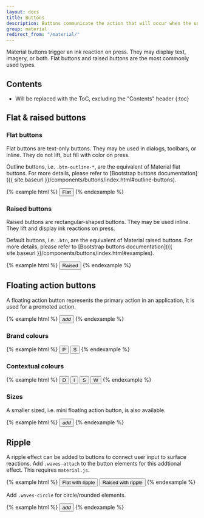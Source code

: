 ```yaml
---
layout: docs
title: Buttons
description: Buttons communicate the action that will occur when the user touches them.
group: material
redirect_from: "/material/"
---
```


Material buttons trigger an ink reaction on press. They may display text, imagery, or both. Flat buttons and raised buttons are the most commonly used types.

## Contents

* Will be replaced with the ToC, excluding the "Contents" header
{:toc}

## Flat & raised buttons

### Flat buttons

Flat buttons are text-only buttons. They may be used in dialogs, toolbars, or inline. They do not lift, but fill with color on press.

Outline buttons, i.e. `.btn-outline-*`, are the equivalent of Material flat buttons. For more details, please refer to [Bootstrap buttons documentation]({{ site.baseurl }}/components/buttons/index.html#outline-buttons).

{% example html %}
<button type="button" class="btn btn-outline">Flat</button>
{% endexample %}

### Raised buttons

Raised buttons are rectangular-shaped buttons. They may be used inline. They lift and display ink reactions on press.

Default buttons, i.e. `.btn`, are the equivalent of Material raised buttons. For more details, please refer to [Bootstrap buttons documentation]({{ site.baseurl }}/components/buttons/index.html#examples).

{% example html %}
<button type="button" class="btn">Raised</button>
{% endexample %}

## Floating action buttons

A floating action button represents the primary action in an application, it is used for a promoted action.

{% example html %}
<button type="button" class="btn btn-float"><i class="material-icons">add</i></button>
{% endexample %}

### Brand colours

{% example html %}
<button type="button" class="btn btn-float btn-primary">P</button>
<button type="button" class="btn btn-float btn-secondary">S</button>
{% endexample %}

### Contextual colours

{% example html %}
<button type="button" class="btn btn-float btn-danger">D</button>
<button type="button" class="btn btn-float btn-info">I</button>
<button type="button" class="btn btn-float btn-success">S</button>
<button type="button" class="btn btn-float btn-warning">W</button>
{% endexample %}

### Sizes

A smaller sized, i.e. mini floating action button, is also available.

{% example html %}
<button type="button" class="btn btn-float btn-sm"><i class="material-icons">add</i></button>
{% endexample %}

## Ripple

A ripple effect can be added to buttons to connect user input to surface reactions. Add `.waves-attach` to the button elements for this addtional effect. This requires `material.js`.

{% example html %}
<button type="button" class="btn btn-outline waves-attach">Flat with ripple</button>
<button type="button" class="btn waves-attach">Raised with ripple</button>
{% endexample %}

Add `.waves-circle` for circle/rounded elements.

{% example html %}
<button type="button" class="btn btn-float waves-attach waves-circle"><i class="material-icons">add</i></button>
{% endexample %}
